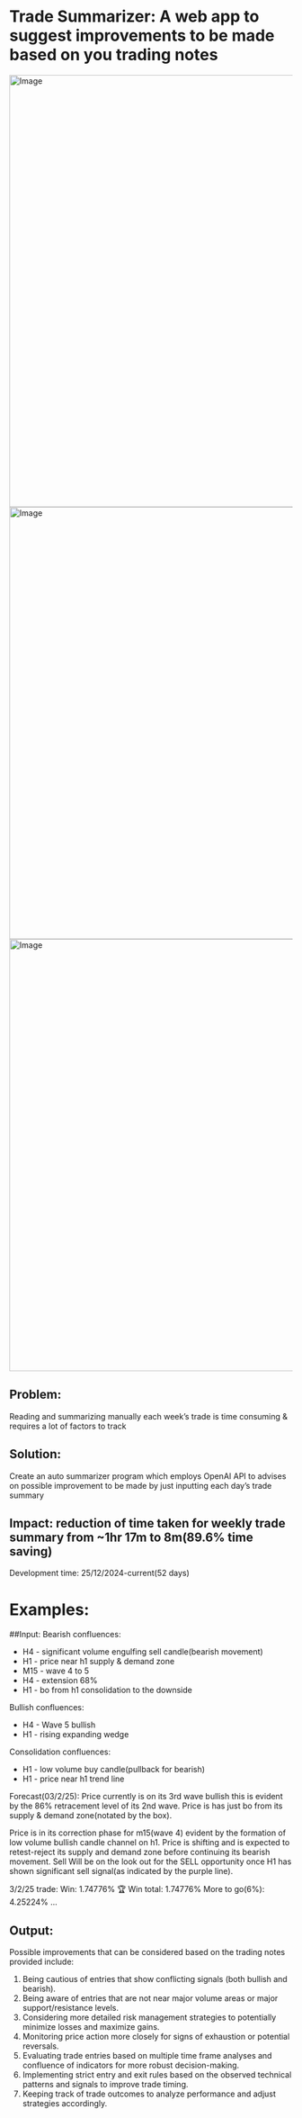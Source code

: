 # Trade Summarizer: A web app to suggest improvements to be made based on you trading notes
<img width="1366" height="768" alt="Image" src="https://github.com/user-attachments/assets/289cb80b-7be3-42d9-af8b-de3e446e52a7" />

<img width="1366" height="768" alt="Image" src="https://github.com/user-attachments/assets/8fbd0d8d-5fc2-417c-8338-081bb80b634e" />

<img width="1366" height="768" alt="Image" src="https://github.com/user-attachments/assets/e71f51fe-0613-44db-9b98-a2f075e7bb65" />

## Problem:
Reading and summarizing manually each week’s trade is time consuming & requires a lot of factors to track
## Solution:
Create an auto summarizer program which employs OpenAI API to advises on possible improvement to be made by just inputting each day’s trade summary
## Impact: reduction of time taken for weekly trade summary from ~1hr 17m to 8m(89.6% time saving)
Development time: 25/12/2024-current(52 days)

# Examples:
##Input:
Bearish confluences:
* H4 - significant volume engulfing sell candle(bearish movement)
* H1 - price near h1 supply & demand zone 
* M15 - wave 4 to 5
* H4 - extension 68%
* H1 - bo from h1 consolidation to the downside

Bullish confluences:
* H4 - Wave 5 bullish
* H1 - rising expanding wedge

Consolidation confluences:
* H1 - low volume buy candle(pullback for bearish)
* H1 - price near h1 trend line

Forecast(03/2/25): 
Price currently is on its 3rd wave bullish this is evident by the 86% retracement level of its 2nd wave. Price is has just bo from its supply & demand zone(notated by the box).

Price is in its correction phase for m15(wave 4) evident by the formation of low volume bullish candle channel on h1. Price is shifting and is expected to retest-reject its supply and demand zone before continuing its bearish movement.
Sell
Will be on the look out for the SELL opportunity once H1 has shown significant sell signal(as indicated by the purple line).

3/2/25 trade: 
Win: 1.74776% 🏆
Win total: 1.74776%
More to go(6%): 4.25224%
...
## Output:
Possible improvements that can be considered based on the trading notes provided include:

1. Being cautious of entries that show conflicting signals (both bullish and bearish).
2. Being aware of entries that are not near major volume areas or major support/resistance levels.
3. Considering more detailed risk management strategies to potentially minimize losses and maximize gains.
4. Monitoring price action more closely for signs of exhaustion or potential reversals.
5. Evaluating trade entries based on multiple time frame analyses and confluence of indicators for more robust decision-making.
6. Implementing strict entry and exit rules based on the observed technical patterns and signals to improve trade timing.
7. Keeping track of trade outcomes to analyze performance and adjust strategies accordingly.
